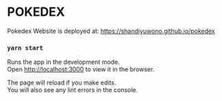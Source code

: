 # POKEDEX

Pokedex Website is deployed at: https://shandiyuwono.github.io/pokedex

### `yarn start`

Runs the app in the development mode.\
Open [http://localhost:3000](http://localhost:3000) to view it in the browser.

The page will reload if you make edits.\
You will also see any lint errors in the console.
